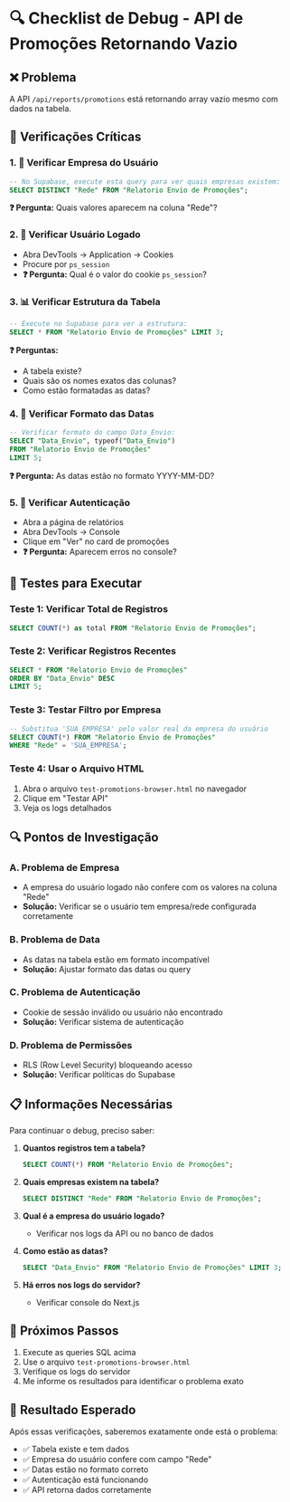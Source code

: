 # 🔍 Checklist de Debug - API de Promoções Retornando Vazio

## ❌ Problema
A API `/api/reports/promotions` está retornando array vazio mesmo com dados na tabela.

## 🎯 Verificações Críticas

### 1. 🏢 **Verificar Empresa do Usuário**
```sql
-- No Supabase, execute esta query para ver quais empresas existem:
SELECT DISTINCT "Rede" FROM "Relatorio Envio de Promoções";
```

**❓ Pergunta:** Quais valores aparecem na coluna "Rede"?

### 2. 👤 **Verificar Usuário Logado**
- Abra DevTools → Application → Cookies
- Procure por `ps_session`
- **❓ Pergunta:** Qual é o valor do cookie `ps_session`?

### 3. 📊 **Verificar Estrutura da Tabela**
```sql
-- Execute no Supabase para ver a estrutura:
SELECT * FROM "Relatorio Envio de Promoções" LIMIT 3;
```

**❓ Perguntas:**
- A tabela existe?
- Quais são os nomes exatos das colunas?
- Como estão formatadas as datas?

### 4. 📅 **Verificar Formato das Datas**
```sql
-- Verificar formato do campo Data_Envio:
SELECT "Data_Envio", typeof("Data_Envio") 
FROM "Relatorio Envio de Promoções" 
LIMIT 5;
```

**❓ Pergunta:** As datas estão no formato YYYY-MM-DD?

### 5. 🔐 **Verificar Autenticação**
- Abra a página de relatórios
- Abra DevTools → Console
- Clique em "Ver" no card de promoções
- **❓ Pergunta:** Aparecem erros no console?

## 🧪 Testes para Executar

### Teste 1: Verificar Total de Registros
```sql
SELECT COUNT(*) as total FROM "Relatorio Envio de Promoções";
```

### Teste 2: Verificar Registros Recentes
```sql
SELECT * FROM "Relatorio Envio de Promoções" 
ORDER BY "Data_Envio" DESC 
LIMIT 5;
```

### Teste 3: Testar Filtro por Empresa
```sql
-- Substitua 'SUA_EMPRESA' pelo valor real da empresa do usuário
SELECT COUNT(*) FROM "Relatorio Envio de Promoções" 
WHERE "Rede" = 'SUA_EMPRESA';
```

### Teste 4: Usar o Arquivo HTML
1. Abra o arquivo `test-promotions-browser.html` no navegador
2. Clique em "Testar API"
3. Veja os logs detalhados

## 🔍 Pontos de Investigação

### A. **Problema de Empresa**
- A empresa do usuário logado não confere com os valores na coluna "Rede"
- **Solução:** Verificar se o usuário tem empresa/rede configurada corretamente

### B. **Problema de Data**
- As datas na tabela estão em formato incompatível
- **Solução:** Ajustar formato das datas ou query

### C. **Problema de Autenticação**
- Cookie de sessão inválido ou usuário não encontrado
- **Solução:** Verificar sistema de autenticação

### D. **Problema de Permissões**
- RLS (Row Level Security) bloqueando acesso
- **Solução:** Verificar políticas do Supabase

## 📋 Informações Necessárias

Para continuar o debug, preciso saber:

1. **Quantos registros tem a tabela?**
   ```sql
   SELECT COUNT(*) FROM "Relatorio Envio de Promoções";
   ```

2. **Quais empresas existem na tabela?**
   ```sql
   SELECT DISTINCT "Rede" FROM "Relatorio Envio de Promoções";
   ```

3. **Qual é a empresa do usuário logado?**
   - Verificar nos logs da API ou no banco de dados

4. **Como estão as datas?**
   ```sql
   SELECT "Data_Envio" FROM "Relatorio Envio de Promoções" LIMIT 3;
   ```

5. **Há erros nos logs do servidor?**
   - Verificar console do Next.js

## 🚀 Próximos Passos

1. Execute as queries SQL acima
2. Use o arquivo `test-promotions-browser.html`
3. Verifique os logs do servidor
4. Me informe os resultados para identificar o problema exato

## 🎯 Resultado Esperado

Após essas verificações, saberemos exatamente onde está o problema:
- ✅ Tabela existe e tem dados
- ✅ Empresa do usuário confere com campo "Rede"  
- ✅ Datas estão no formato correto
- ✅ Autenticação está funcionando
- ✅ API retorna dados corretamente